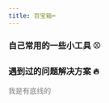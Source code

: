 ```yaml
---
title: 百宝箱⌨
---
```


### 自己常用的一些小工具 ⚾

<ClientOnly>
  <FunctionCommon/>
</ClientOnly>

### 遇到过的问题解决方案 🔥

<ClientOnly>
  <ApplyCase/>
</ClientOnly>

<el-divider><span style="color: gray">我是有底线的</span></el-divider>
